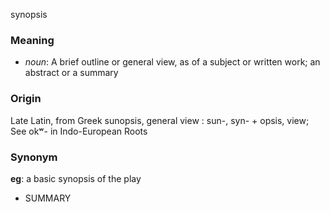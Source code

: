 synopsis
### Meaning
+ _noun_: A brief outline or general view, as of a subject or written work; an abstract or a summary

### Origin

Late Latin, from Greek sunopsis, general view : sun-, syn- + opsis, view; See okʷ- in Indo-European Roots

### Synonym

__eg__: a basic synopsis of the play

+ SUMMARY


